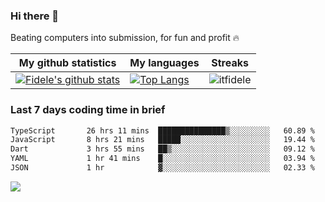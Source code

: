 ### Hi there 👋
<p>Beating computers into submission, for fun and profit 🔥</p>

|My github statistics|My languages|Streaks|
|-|-|-|
|[![Fidele's github stats](https://github-readme-stats.vercel.app/api?username=itfidele&count_private=true&show_icons=true&theme=dark&hide_title=true)](https://github.com/itfidele)|[![Top Langs](https://github-readme-stats.vercel.app/api/top-langs/?username=itfidele&show_icons=true&langs_count=8&theme=dark&layout=compact&hide_title=true)](https://github.com/itfidele)|![itfidele](https://github-readme-streak-stats.herokuapp.com/?user=itfidele&theme=dark)

### Last 7 days coding time in brief
<!--START_SECTION:waka-->

```txt
TypeScript       26 hrs 11 mins  ███████████████▒░░░░░░░░░   60.89 %
JavaScript       8 hrs 21 mins   █████░░░░░░░░░░░░░░░░░░░░   19.44 %
Dart             3 hrs 55 mins   ██▒░░░░░░░░░░░░░░░░░░░░░░   09.12 %
YAML             1 hr 41 mins    █░░░░░░░░░░░░░░░░░░░░░░░░   03.94 %
JSON             1 hr            ▓░░░░░░░░░░░░░░░░░░░░░░░░   02.33 %
```

<!--END_SECTION:waka-->

![](https://komarev.com/ghpvc/?username=itfidele)
